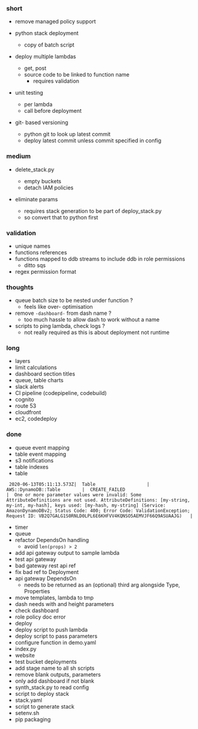 ### short

- remove managed policy support

- python stack deployment
  - copy of batch script

- deploy multiple lambdas
  - get, post
  - source code to be linked to function name
    - requires validation

- unit testing
  - per lambda
  - call before deployment

- git- based versioning
  - python git to look up latest commit
  - deploy latest commit unless commit specified in config

### medium

- delete_stack.py
  - empty buckets
  - detach IAM policies

- eliminate params
  - requires stack generation to be part of deploy_stack.py
  - so convert that to python first

### validation

- unique names
- functions references
- functions mapped to ddb streams to include ddb in role permissions
  - ditto sqs
- regex permission format

### thoughts

- queue batch size to be nested under function ?
  - feels like over- optimisation
- remove `-dashboard-` from dash name ?
  - too much hassle to allow dash to work without a name
- scripts to ping lambda, check logs ?
  - not really required as this is about deployment not runtime
  
### long

- layers
- limit calculations
- dashboard section titles
- queue, table charts
- slack alerts
- CI pipeline (codepipeline, codebuild)
- cognito
- route 53
- cloudfront
- ec2, codedeploy

### done

- queue event mapping
- table event mapping
- s3 notifications
- table indexes
- table

```
 2020-06-13T05:11:13.573Z|  Table                   |  AWS::DynamoDB::Table        |  CREATE_FAILED                                |  One or more parameter values were invalid: Some AttributeDefinitions are not used. AttributeDefinitions: [my-string, my-int, my-hash], keys used: [my-hash, my-string] (Service: AmazonDynamoDBv2; Status Code: 400; Error Code: ValidationException; Request ID: VB2Q7GALG1S0RNLD0LPL6E6KHFVV4KQNSO5AEMVJF66Q9ASUAAJG)   |
```

- timer
- queue
- refactor DependsOn handling
  - avoid `len(props) > 2`
- add api gateway output to sample lambda
- test api gateway
- bad gateway rest api ref
- fix bad ref to Deployment
- api gateway DependsOn
  - needs to be returned as an (optional) third arg alongside Type, Properties
- move templates, lambda to tmp
- dash needs with and height parameters
- check dashboard
- role policy doc error
- deploy
- deploy script to push lambda
- deploy script to pass parameters
- configure function in demo.yaml
- index.py
- website
- test bucket deployments
- add stage name to all sh scripts
- remove blank outputs, parameters
- only add dashboard if not blank
- synth_stack.py to read config
- script to deploy stack
- stack.yaml
- script to generate stack
- setenv.sh
- pip packaging
